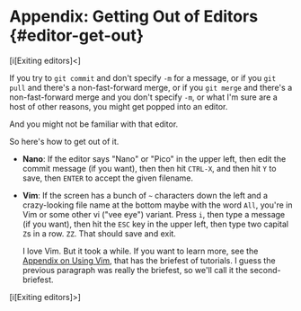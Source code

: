 # Appendix: Getting Out of Editors {#editor-get-out}

[i[Exiting editors]<]

If you try to `git commit` and don't specify `-m` for a message, or if
you `git pull` and there's a non-fast-forward merge, or if you `git
merge` and there's a non-fast-forward merge and you don't specify `-m`,
or what I'm sure are a host of other reasons, you might get popped into
an editor.

And you might not be familiar with that editor.

So here's how to get out of it.

* **Nano**: If the editor says "Nano" or "Pico" in the upper left, then
  edit the commit message (if you want), then then hit `CTRL-X`, and
  then hit `Y` to save, then `ENTER` to accept the given filename.

* **Vim**: If the screen has a bunch of `~` characters down the left and
  a crazy-looking file name at the bottom maybe with the word `All`,
  you're in Vim or some other vi ("vee eye") variant. Press `i`, then
  type a message (if you want), then hit the `ESC` key in the upper
  left, then type two capital `Z`s in a row. `ZZ`. That should save and
  exit.

  I love Vim. But it took a while. If you want to learn more, see the
  [Appendix on Using Vim](#vim-tutorial), that has the briefest of
  tutorials. I guess the previous paragraph was really the briefest, so
  we'll call it the second-briefest.

[i[Exiting editors]>]
